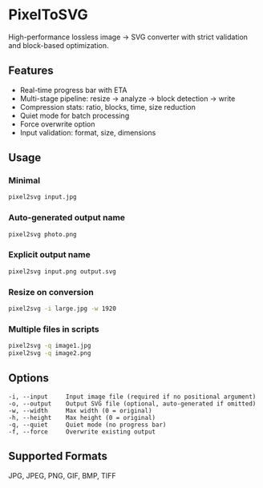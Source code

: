 # PixelToSVG

High-performance lossless image → SVG converter with strict validation and block-based optimization.

## Features

- Real-time progress bar with ETA  
- Multi-stage pipeline: resize → analyze → block detection → write  
- Compression stats: ratio, blocks, time, size reduction  
- Quiet mode for batch processing  
- Force overwrite option  
- Input validation: format, size, dimensions  

## Usage

### Minimal
```bash
pixel2svg input.jpg
```

### Auto-generated output name
```bash
pixel2svg photo.png
```

### Explicit output name
```bash
pixel2svg input.png output.svg
```

### Resize on conversion
```bash
pixel2svg -i large.jpg -w 1920
```

### Multiple files in scripts
```bash
pixel2svg -q image1.jpg
pixel2svg -q image2.png
```

## Options
```
-i, --input     Input image file (required if no positional argument)
-o, --output    Output SVG file (optional, auto-generated if omitted)
-w, --width     Max width (0 = original)
-h, --height    Max height (0 = original)
-q, --quiet     Quiet mode (no progress bar)
-f, --force     Overwrite existing output
```

## Supported Formats
JPG, JPEG, PNG, GIF, BMP, TIFF